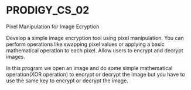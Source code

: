 # PRODIGY_CS_02
Pixel Manipulation for Image Ecryption

Develop a simple image encryption tool using pixel manipulation. You can perform operations like swapping pixel values or applying a basic mathematical operation to each pixel. Allow users to encrypt and decrypt images.

In this program we open an image and do some simple mathematical operation(XOR operation) to encrypt or decrypt the image but you have to use the same key
to encrypt or decrypt the image.
